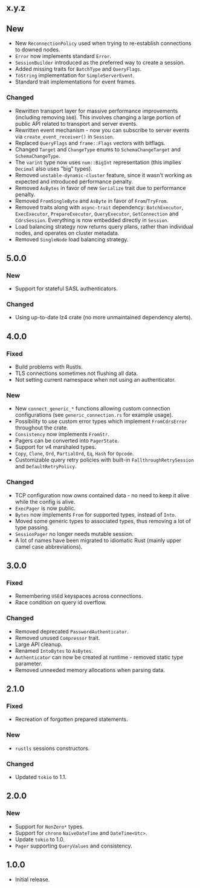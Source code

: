 ## x.y.z

## New

* New `ReconnectionPolicy` used when trying to re-establish connections to downed nodes.
* `Error` now implements standard `Error`.
* `SessionBuilder` introduced as the preferred way to create a session.
* Added missing traits for `BatchType` and `QueryFlags`.
* `ToString` implementation for `SimpleServerEvent`.
* Standard trait implementations for event frames.

### Changed

* Rewritten transport layer for massive performance improvements (including removing `bb8`). This
  involves changing a large portion of public API related to transport and server events.
* Rewritten event mechanism - now you can subscribe to server events via `create_event_receiver()` in `Session`.
* Replaced `QueryFlags` and `frame::Flags` vectors with bitflags.
* Changed `Target` and `ChangeType` enums to `SchemaChangeTarget` and `SchemaChangeType`.
* The `varint` type now uses `num::BigInt` representation (this implies `Decimal` also uses "big" types).
* Removed `unstable-dynamic-cluster` feature, since it wasn't working as expected and introduced performance penalty.
* Removed `AsBytes` in favor of new `Serialize` trait due to performance penalty.
* Removed `FromSingleByte` and `AsByte` in favor of `From`/`TryFrom`.
* Removed traits along with `async-trait` dependency: `BatchExecutor`, `ExecExecutor`, `PrepareExecutor`, 
  `QueryExecutor`, `GetConnection` and `CdrsSession`. Everything is now embedded directly in `Session`.
* Load balancing strategy now returns query plans, rather than individual nodes, and operates on cluster metadata.
* Removed `SingleNode` load balancing strategy.

## 5.0.0

### New

* Support for stateful SASL authenticators.

### Changed

* Using up-to-date lz4 crate (no more unmaintained dependency alerts).

## 4.0.0

### Fixed

* Build problems with Rustls.
* TLS connections sometimes not flushing all data.
* Not setting current namespace when not using an authenticator.

### New

* New `connect_generic_*` functions allowing custom connection configurations (see `generic_connection.rs`
  for example usage).
* Possibility to use custom error types which implement `FromCdrsError` throughout the crate.
* `Consistency` now implements `FromStr`.
* Pagers can be converted into `PagerState`.
* Support for v4 marshaled types.
* `Copy`, `Clone`, `Ord`, `PartialOrd`, `Eq`, `Hash` for `Opcode`.
* Customizable query retry policies with built-in `FallthroughRetrySession` and `DefaultRetryPolicy`.

### Changed

* TCP configuration now owns contained data - no need to keep it alive while the config is alive.
* `ExecPager` is now public.
* `Bytes` now implements `From` for supported types, instead of `Into`.
* Moved some generic types to associated types, thus removing a lot of type passing.
* `SessionPager` no longer needs mutable session.
* A lot of names have been migrated to idiomatic Rust (mainly upper camel case abbreviations).

## 3.0.0

### Fixed

* Remembering `USE`d keyspaces across connections.
* Race condition on query id overflow.

### Changed

* Removed deprecated `PasswordAuthenticator`.
* Removed unused `Compressor` trait.
* Large API cleanup.
* Renamed `IntoBytes` to `AsBytes`.
* `Authenticator` can now be created at runtime - removed static type parameter.
* Removed unneeded memory allocations when parsing data.

## 2.1.0

### Fixed

* Recreation of forgotten prepared statements. 

### New

* `rustls` sessions constructors.

### Changed

* Updated `tokio` to 1.1.

## 2.0.0

### New

* Support for `NonZero*` types.
* Support for `chrono` `NaiveDateTime` and `DateTime<Utc>`.
* Update `tokio` to 1.0.
* `Pager` supporting `QueryValues` and consistency.

## 1.0.0

* Initial release.
